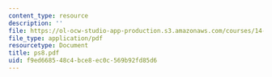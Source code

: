 ```yaml
---
content_type: resource
description: ''
file: https://ol-ocw-studio-app-production.s3.amazonaws.com/courses/14-30-introduction-to-statistical-method-in-economics-spring-2006/f9ed668548c4bce8ec0c569b92fd85d6_ps8.pdf
file_type: application/pdf
resourcetype: Document
title: ps8.pdf
uid: f9ed6685-48c4-bce8-ec0c-569b92fd85d6
---
```

